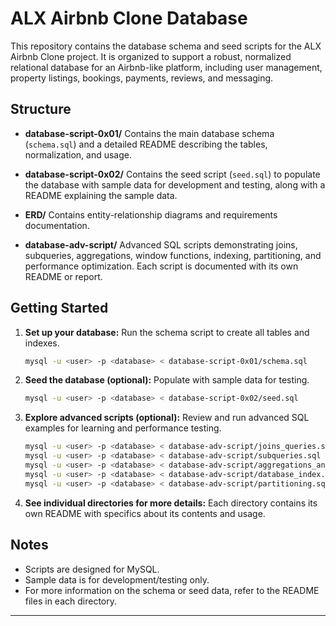 # ALX Airbnb Clone Database

This repository contains the database schema and seed scripts for the ALX Airbnb Clone project. It is organized to support a robust, normalized relational database for an Airbnb-like platform, including user management, property listings, bookings, payments, reviews, and messaging.

## Structure

- **database-script-0x01/**
  Contains the main database schema (`schema.sql`) and a detailed README describing the tables, normalization, and usage.

- **database-script-0x02/**
  Contains the seed script (`seed.sql`) to populate the database with sample data for development and testing, along with a README explaining the sample data.

- **ERD/**
  Contains entity-relationship diagrams and requirements documentation.

- **database-adv-script/**
  Advanced SQL scripts demonstrating joins, subqueries, aggregations, window functions, indexing, partitioning, and performance optimization. Each script is documented with its own README or report.

## Getting Started

1. **Set up your database:**
   Run the schema script to create all tables and indexes.

   ```sh
   mysql -u <user> -p <database> < database-script-0x01/schema.sql
   ```

2. **Seed the database (optional):**
   Populate with sample data for testing.

   ```sh
   mysql -u <user> -p <database> < database-script-0x02/seed.sql
   ```

3. **Explore advanced scripts (optional):**
   Review and run advanced SQL examples for learning and performance testing.

   ```sh
   mysql -u <user> -p <database> < database-adv-script/joins_queries.sql
   mysql -u <user> -p <database> < database-adv-script/subqueries.sql
   mysql -u <user> -p <database> < database-adv-script/aggregations_and_window_functions.sql
   mysql -u <user> -p <database> < database-adv-script/database_index.sql
   mysql -u <user> -p <database> < database-adv-script/partitioning.sql
   ```

4. **See individual directories for more details:**
   Each directory contains its own README with specifics about its contents and usage.

## Notes

- Scripts are designed for MySQL.
- Sample data is for development/testing only.
- For more information on the schema or seed data, refer to the README files in each directory.

---

